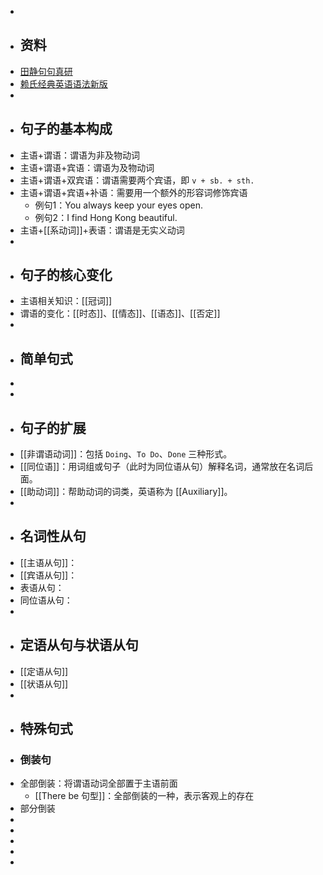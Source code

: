 -
- ## 资料
- [田静句句真研](https://www.123pan.com/s/plj7Vv-cm223.html)
- [赖氏经典英语语法新版](https://www.123pan.com/s/plj7Vv-em223.html)
-
- ## 句子的基本构成
- 主语+谓语：谓语为非及物动词
- 主语+谓语+宾语：谓语为及物动词
- 主语+谓语+双宾语：谓语需要两个宾语，即 `v + sb. + sth.`
- 主语+谓语+宾语+补语：需要用一个额外的形容词修饰宾语
	- 例句1：You always keep your eyes open.
	- 例句2：I find Hong Kong beautiful.
- 主语+[[系动词]]+表语：谓语是无实义动词
-
- ## 句子的核心变化
- 主语相关知识：[[冠词]]
- 谓语的变化：[[时态]]、[[情态]]、[[语态]]、[[否定]]
-
- ## 简单句式
-
-
- ## 句子的扩展
- [[非谓语动词]]：包括 `Doing`、`To Do`、`Done` 三种形式。
- [[同位语]]：用词组或句子（此时为同位语从句）解释名词，通常放在名词后面。
- [[助动词]]：帮助动词的词类，英语称为 [[Auxiliary]]。
-
- ## 名词性从句
- [[主语从句]]：
- [[宾语从句]]：
- 表语从句：
- 同位语从句：
-
- ## 定语从句与状语从句
- [[定语从句]]
- [[状语从句]]
-
- ## 特殊句式
- ### 倒装句
- 全部倒装：将谓语动词全部置于主语前面
	- [[There be 句型]]：全部倒装的一种，表示客观上的存在
- 部分倒装
-
-
-
-
-